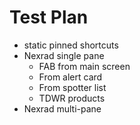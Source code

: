 
# Test Plan
* static pinned shortcuts
* Nexrad single pane
  - FAB from main screen
  - From alert card
  - From spotter list
  - TDWR products
* Nexrad multi-pane
